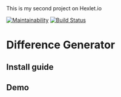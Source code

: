 ##
This is my second project on Hexlet.io

[![Maintainability](https://api.codeclimate.com/v1/badges/09748a18787957248e6d/maintainability)](https://codeclimate.com/github/aldarg/frontend-project-lvl2/maintainability)
[![Build Status](https://travis-ci.org/aldarg/frontend-project-lvl2.svg?branch=master)](https://travis-ci.org/aldarg/frontend-project-lvl2)

# Difference Generator

## Install guide

## Demo